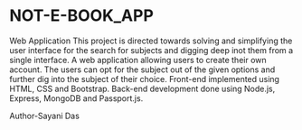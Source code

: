# NOT-E-BOOK_APP
Web Application
This project is directed towards solving and simplifying the user interface for the search for subjects and digging deep inot them from a single interface.
A web application allowing users to create their own account. The users can 
opt for the subject out of the given options and further dig into the subject of 
their choice.
Front-end implemented using HTML, CSS and Bootstrap.
Back-end development done using Node.js, Express, MongoDB and Passport.js.

Author-Sayani Das
